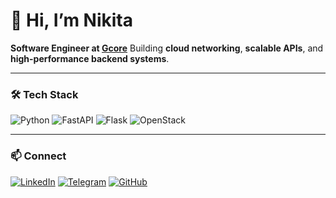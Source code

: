 # :wave: Hi, I’m Nikita

**Software Engineer at [Gcore](https://gcore.com)** 
Building **cloud networking**, **scalable APIs**, and **high-performance backend systems**.

---

### :hammer_and_wrench: Tech Stack 
![Python](https://img.shields.io/badge/Python-3776AB?logo=python&logoColor=white)
![FastAPI](https://img.shields.io/badge/FastAPI-009688?logo=fastapi&logoColor=white)
![Flask](https://img.shields.io/badge/Flask-000000?logo=flask&logoColor=white)
![OpenStack](https://img.shields.io/badge/OpenStack-ED1944?logo=openstack&logoColor=white)

---

### :mailbox: Connect 
[![LinkedIn](https://img.shields.io/badge/LinkedIn-0A66C2?logo=linkedin&logoColor=white)](https://www.linkedin.com/in/nikita1-mikhailov1)
[![Telegram](https://img.shields.io/badge/Telegram-26A5E4?logo=telegram&logoColor=white)](https://t.me/nikita_bear)
[![GitHub](https://img.shields.io/badge/GitHub-181717?logo=github&logoColor=white)](https://github.com/nikita-mikhailov-g)
